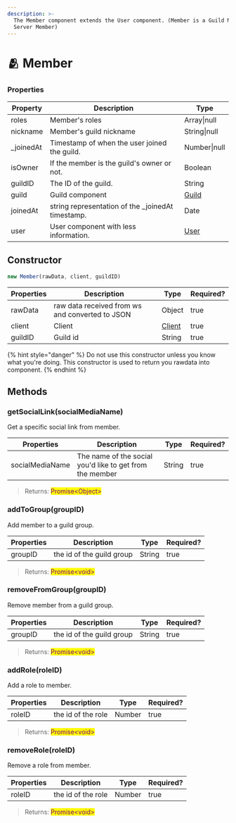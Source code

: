 ```yaml
---
description: >-
  The Member component extends the User component. (Member is a Guild Member or
  Server Member)
---
```


# 🫂 Member

### Properties

| Property   | Description                                        | Type              |
| ---------- | -------------------------------------------------- | ----------------- |
| roles      | Member's roles                                     | Array\|null       |
| nickname   | Member's guild nickname                            | String\|null      |
| \_joinedAt | Timestamp of when the user joined the guild.       | Number\|null      |
| isOwner    | If the member is the guild's owner or not.         | Boolean           |
| guildID    | The ID of the guild.                               | String            |
| guild      | Guild component                                    | [Guild](guild.md) |
| joinedAt   | string representation of the \_joinedAt timestamp. | Date              |
| user       | User component with less information.              | [User](user.md)   |

## Constructor

```javascript
new Member(rawData, client, guildID)
```

| Properties | Description                                     | Type                | Required? |
| ---------- | ----------------------------------------------- | ------------------- | --------- |
| rawData    | raw data received from ws and converted to JSON | Object              | true      |
| client     | Client                                          | [Client](client.md) | true      |
| guildID    | Guild id                                        | String              | true      |

{% hint style="danger" %}
Do not use this constructor unless you know what you're doing. This constructor is used to return you rawdata into component.
{% endhint %}

## Methods

### getSocialLink(socialMediaName)

Get a specific social link from member.

| Properties      | Description                                              | Type   | Required? |
| --------------- | -------------------------------------------------------- | ------ | --------- |
| socialMediaName | The name of the social you'd like to get from the member | String | true      |

> Returns: <mark style="color:purple;">Promise\<Object></mark>

### addToGroup(groupID)

Add member to a guild group.

| Properties | Description               | Type   | Required? |
| ---------- | ------------------------- | ------ | --------- |
| groupID    | the id of the guild group | String | true      |

> Returns: <mark style="color:purple;">Promise\<void></mark>

### removeFromGroup(groupID)

Remove member from a guild group.

| Properties | Description               | Type   | Required? |
| ---------- | ------------------------- | ------ | --------- |
| groupID    | the id of the guild group | String | true      |

> Returns: <mark style="color:purple;">Promise\<void></mark>

### addRole(roleID)

Add a role to member.

| Properties | Description        | Type   | Required? |
| ---------- | ------------------ | ------ | --------- |
| roleID     | the id of the role | Number | true      |

> Returns: <mark style="color:purple;">Promise\<void></mark>

### removeRole(roleID)

Remove a role from member.

| Properties | Description        | Type   | Required? |
| ---------- | ------------------ | ------ | --------- |
| roleID     | the id of the role | Number | true      |

> Returns: <mark style="color:purple;">Promise\<void></mark>
